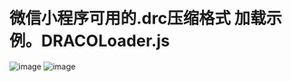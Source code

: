 # 微信小程序可用的.drc压缩格式 加载示例。DRACOLoader.js
![image](https://github.com/lukesyy/miniprogram-threejs-drc/assets/70319988/fd63e720-a2aa-406c-a69b-655546bca540)
![image](https://github.com/lukesyy/miniprogram-threejs-drc/assets/70319988/674404e1-a9f6-49e3-a93b-6ce97d1b5fb5)
